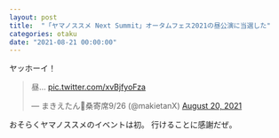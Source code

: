```yaml
---
layout: post
title:  "「ヤマノススメ Next Summit」オータムフェス2021の昼公演に当選した"
categories: otaku
date: "2021-08-21 00:00:00"
---
```


ヤッホーイ！

<blockquote class="twitter-tweet tw-align-center"><p lang="ja" dir="ltr">昼… <a href="https://t.co/xvBjfyoFza">pic.twitter.com/xvBjfyoFza</a></p>&mdash; まきえたん🥦桑寄席9/26 (@makietanX) <a href="https://twitter.com/makietanX/status/1428578571878993927?ref_src=twsrc%5Etfw">August 20, 2021</a></blockquote> <script async src="https://platform.twitter.com/widgets.js" charset="utf-8"></script>

おそらくヤマノススメのイベントは初。
行けることに感謝だぜ。
